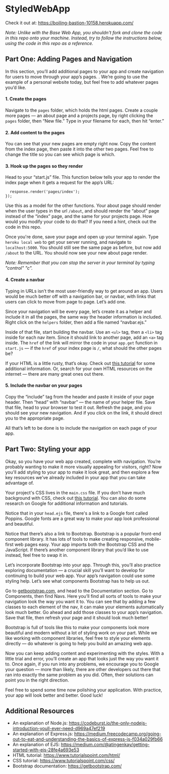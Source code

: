 # StyledWebApp

Check it out at: https://boiling-bastion-10158.herokuapp.com/

_Note: Unlike with the Base Web App, you shouldn't fork and clone the code in this repo onto your machine. Instead, try to follow the instructions below, using the code in this repo as a reference._

## Part One: Adding Pages and Navigation
 
In this section, you’ll add additional pages to your app and create navigation for users to move through your app’s pages. . We’re going to use the example of a personal website today, but feel free to add whatever pages you’d like. 

#### 1. Create the pages
Navigate to the `pages` folder, which holds the html pages. Create a couple more pages — an about page and a projects page, by right clicking the `pages` folder, then “New file.” Type in your filename for each, then hit “enter.”

#### 2. Add content to the pages
You can see that your new pages are empty right now. Copy the content from the index page, then paste it into the other two pages. Feel free to change the title so you can see which page is which.

#### 3. Hook up the pages so they render

Head to your “start.js” file. This function below tells your app to render the index page when it gets a request for the app’s URL:
```app.get('/', function(request, response) {
  response.render('pages/index');
});
```
Use this as a model for the other functions. Your about page should render when the user types in the url `/about`, and should render the “about” page instead of the “index” page, and the same for your projects page. How would you modify your code to do that? If you need a hint, check out the code in this repo.

Once you're done, save your page and open up your terminal again. Type `heroku local web` to get your server running, and navigate to `localhost:5000`. You should still see the same page as before, but now add `/about` to the URL. You should now see your new about page render.

_Note: Remember that you can stop the server in your terminal by typing "control" "c"._

#### 4. Create a navbar

Typing in URLs isn’t the most user-friendly way to get around an app. Users would be much better off with a navigation bar, or navbar, with links that users can click to move from page to page. Let’s add one.

Since your navigation will be every page, let’s create it as a helper and include it in all the pages, the same way the header information is included. Right click on the `helpers` folder, then add a file named “navbar.ejs.” 

Inside of that file, start building the navbar. Use an `<ul>` tag, then a `<li>` tag inside for each nav item. Since it should link to another page, add an `<a>` tag inside. The `href` of the link will mirror the code in your `app.get` function in `start.js` — if the `href` of your index page is `/`, what should the other pages be?

If your HTML is a little rusty, that’s okay. Check out [this tutorial](https://www.tutorialspoint.com/html/) for some additional information. Or, search for your own HTML resources on the internet — there are many great ones out there.

#### 5. Include the navbar on your pages
Copy the “include” tag from the header and paste it inside of your page header. Then “head” with “navbar” — the name of your helper file. Save that file, head to your browser to test it out. Refresh the page, and you should see your new navigation. And if you click on the link, it should direct you to the appropriate page. 

All that’s left to be done is to include the navigation on each page of your app.

## Part Two: Styling your app
Okay, so you have your web app created, complete with navigation. You’re probably wanting to make it more visually appealing for visitors, right? Now you'll add styling to your app to make it look great, and then explore a few key resources we’ve already included in your app that you can take advantage of. 

Your project's CSS lives in the `main.css` file. If you don’t have much background with CSS, check out [this tutorial](https://www.tutorialspoint.com/css/). You can also do some research on Google for additional information and tutorials. 

Notice that in your `head.ejs` file, there's a link to a Google font called Poppins. Google fonts are a great way to make your app look professional and beautiful.

Notice that there’s also a link to Bootstrap. Bootstrap is a popular front-end component library. It has lots of tools to make creating responsive, mobile-first web pages easy. Your app imports both the Bootstrap CSS and the JavaScript. If there’s another component library that you’d like to use instead, feel free to swap it in.

Let’s incorporate Bootstrap into your app. Through this, you’ll also practice exploring documentation — a crucial skill you’ll want to develop for continuing to build your web app. Your app’s navigation could use some styling help. Let’s see what components Bootstrap has to help us out.

Go to [getbootstrap.com](https://getbootstrap.com/), and head to the Documentation section. Go to Components, then find Navs. Here you’ll find all sorts of tools to make your navigation look the way you want it to. You can see that by adding a few classes to each element of the nav, it can make your elements automatically look much better. Go ahead and add those classes to your app’s navigation. Save that file, then refresh your page and it should look much better! 

Bootstrap is full of tools like this to make your components look more beautiful and modern without a lot of styling work on your part. While we like working with component libraries, feel free to style your elements directly — do whatever is going to help you build an amazing web app.

Now you can keep adding content and experimenting with the styles. With a  little trial and error, you’ll create an app that looks just the way you want it to. Once again, if you run into any problems, we encourage you to Google your question — more than likely, there are other developers out there that ran into exactly the same problem as you did. Often, their solutions can point you in the right direction.

Feel free to spend some time now polishing your application. With practice, your app will look better and better. Good luck!

## Additional Resources
- An explanation of Node.js: https://codeburst.io/the-only-nodejs-introduction-youll-ever-need-d969a47ef219
- An explanation of Express.js: https://medium.freecodecamp.org/going-out-to-eat-and-understanding-the-basics-of-express-js-f034a029fb66
- An explanation of EJS: https://medium.com/@atingenkay/getting-started-with-ejs-28fe4a693e53
- HTML tutorial: https://www.tutorialspoint.com/html/
- CSS tutorial: https://www.tutorialspoint.com/css/
- Bootstrap documentation: https://getbootstrap.com/

